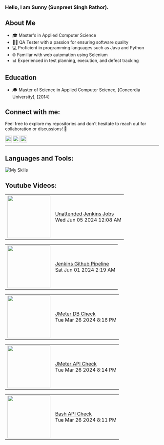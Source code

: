 ### Hello, I am Sunny (Sunpreet Singh Rathor).


## About Me
- 🎓 Master's in Applied Computer Science
- 🧑‍💻 QA Tester with a passion for ensuring software quality
- 💻 Proficient in programming languages such as Java and Python
- 🌐 Familiar with web automation using Selenium
- 📊 Experienced in test planning, execution, and defect tracking

## Education
- 🎓 Master of Science in Applied Computer Science, [Concordia University], [2014]

## Connect with me:
Feel free to explore my repositories and don't hesitate to reach out for collaboration or discussions! 🚀



[<img align="left" alt="rathorsunpreet | Youtube" width="22px" src="https://cdn.jsdelivr.net/npm/simple-icons@v3/icons/youtube.svg" title="Youtube Channel"/>][1]
[<img align="left" alt="rathorsunpreet | LinkedIn" width="22px" src="https://cdn.jsdelivr.net/npm/simple-icons@v3/icons/linkedin.svg" title="Linkedin"/>][2]
[<img align="left" alt="rathorsunpreet | Bitbucket Repo" width="22px" src="https://cdn.jsdelivr.net/npm/simple-icons@v3/icons/bitbucket.svg" title="Bitbucket Repo"/>][3]

<br/>

---


## Languages and Tools:
![My Skills](https://skillicons.dev/icons?i=nodejs,html,css,java,py,git,bash,bootstrap,c,cpp,eclipse,express,fastapi,graphql,linux,maven,mongodb,postman,pug,regex,selenium,tailwind,vim,vscode&perline=20)



## Youtube Videos:
<!-- YOUTUBE:START --><table><tr><td><a href="https://www.youtube.com/watch?v=s715EUHGxIs"><img width="140px" src="http://img.youtube.com/vi/s715EUHGxIs/maxresdefault.jpg"></a></td>
<td><a href="https://www.youtube.com/watch?v=s715EUHGxIs">Unattended Jenkins Jobs</a><br/>Wed Jun 05 2024 12:08 AM</td></tr></table>
<table><tr><td><a href="https://www.youtube.com/watch?v=R1NcrJdQBN8"><img width="140px" src="http://img.youtube.com/vi/R1NcrJdQBN8/maxresdefault.jpg"></a></td>
<td><a href="https://www.youtube.com/watch?v=R1NcrJdQBN8">Jenkins Github Pipeline</a><br/>Sat Jun 01 2024 2:19 AM</td></tr></table>
<table><tr><td><a href="https://www.youtube.com/watch?v=Ja0uVJCAssw"><img width="140px" src="http://img.youtube.com/vi/Ja0uVJCAssw/maxresdefault.jpg"></a></td>
<td><a href="https://www.youtube.com/watch?v=Ja0uVJCAssw">JMeter DB Check</a><br/>Tue Mar 26 2024 8:16 PM</td></tr></table>
<table><tr><td><a href="https://www.youtube.com/watch?v=ZmtPn8FZk0k"><img width="140px" src="http://img.youtube.com/vi/ZmtPn8FZk0k/maxresdefault.jpg"></a></td>
<td><a href="https://www.youtube.com/watch?v=ZmtPn8FZk0k">JMeter API Check</a><br/>Tue Mar 26 2024 8:14 PM</td></tr></table>
<table><tr><td><a href="https://www.youtube.com/watch?v=ALcGYkD7VP4"><img width="140px" src="http://img.youtube.com/vi/ALcGYkD7VP4/maxresdefault.jpg"></a></td>
<td><a href="https://www.youtube.com/watch?v=ALcGYkD7VP4">Bash API Check</a><br/>Tue Mar 26 2024 8:11 PM</td></tr></table>
<!-- YOUTUBE:END -->


[1]: https://www.youtube.com/@SunpreetRathor/featured
[2]: https://www.linkedin.com/in/rathorsunpreet/
[3]: https://bitbucket.org/rathorsunpreet/workspace/repositories/
